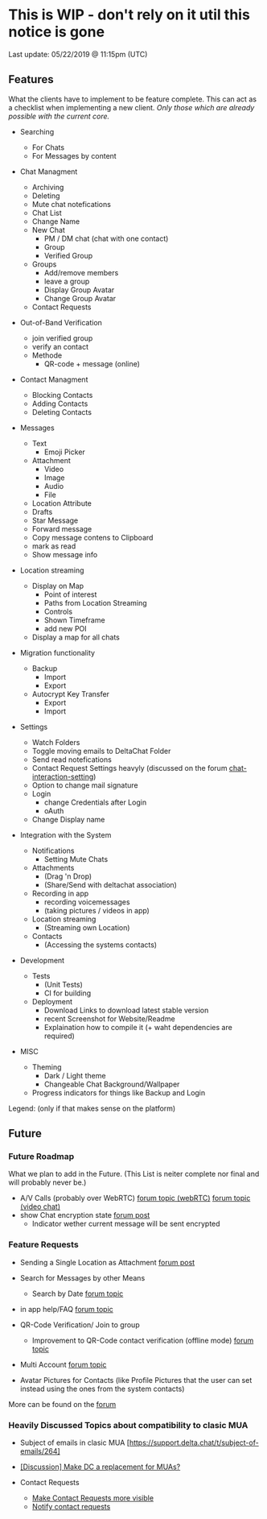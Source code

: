# This is WIP  - don't rely on it util this notice is gone

Last update: 
05/22/2019 @ 11:15pm (UTC)

## Features
What the clients have to implement to be feature complete. This can act as a checklist when implementing a new client.
*Only those which are already possible with the current core.*
  
- Searching
  - For Chats
  - For Messages by content

- Chat Managment
  - Archiving
  - Deleting
  - Mute chat notefications
  - Chat List
  - Change Name
  - New Chat
    - PM / DM chat (chat with one contact)
    - Group
    - Verified Group
  - Groups
    - Add/remove members
    - leave a group
    - Display Group Avatar
    - Change Group Avatar
  - Contact Requests

- Out-of-Band Verification
  - join verified group
  - verify an contact
  - Methode
    - QR-code + message (online)

- Contact Managment
  - Blocking Contacts
  - Adding Contacts
  - Deleting Contacts

- Messages
  - Text
    - Emoji Picker
  - Attachment
    - Video
    - Image
    - Audio
    - File
  - Location Attribute
  - Drafts
  - Star Message
  - Forward message
  - Copy message contens to Clipboard
  - mark as read
  - Show message info

- Location streaming
  - Display on Map
    - Point of interest
    - Paths from Location Streaming
    - Controls
     - Shown Timeframe
     - add new POI
  - Display a map for all chats

- Migration functionality
  - Backup
    - Import
    - Export
  - Autocrypt Key Transfer
    - Export
    - Import

- Settings
  - Watch Folders
  - Toggle moving emails to DeltaChat Folder
  - Send read notefications
  - Contact Request Settings heavyly (discussed on the forum [chat-interaction-setting])
  - Option to change mail signature
  - Login
    - change Credentials after Login
    - oAuth
  - Change Display name

- Integration with the System
  - Notifications
    - Setting Mute Chats
  - Attachments
    - (Drag 'n Drop)
    - (Share/Send with deltachat association)
  - Recording in app
    - recording voicemessages
    - (taking pictures / videos in app)
  - Location streaming
    - (Streaming own Location)
  - Contacts
    - (Accessing the systems contacts)

- Development
  - Tests
    - (Unit Tests)
    - CI for building
  - Deployment
    - Download Links to download latest stable version
    - recent Screenshot for Website/Readme
    - Explaination how to compile it (+ waht dependencies are required)

- MISC
  - Theming
    - Dark / Light theme
    - Changeable Chat Background/Wallpaper
  - Progress indicators for things like Backup and Login

Legend:
(only if that makes sense on the platform)

## Future

### Future Roadmap
What we plan to add in the Future. (This List is neiter complete nor final and will probably never be.)

- A/V Calls (probably over WebRTC) [forum topic (webRTC)](https://support.delta.chat/t/webrtc-for-communicating/410/15) [forum topic (video chat)](https://support.delta.chat/t/video-chat-integration/388)
- show Chat encryption state [forum post](https://support.delta.chat/t/show-end-to-end-encryption-state-of-chat/230)
  - Indicator wether current message will be sent encrypted


### Feature Requests

- Sending a Single Location as Attachment [forum post](https://support.delta.chat/t/send-location-only-one-time-android-v-0-301/380/2?u=schiminieee)
- Search for Messages by other Means
  - Search by Date [forum topic](https://support.delta.chat/t/make-it-possible-for-users-to-search-through-messages-using-the-calendar-tool/351)

- in app help/FAQ [forum topic](https://support.delta.chat/t/add-faq-and-search-feature/342)

- QR-Code Verification/ Join to group
  - Improvement to QR-Code contact verification (offline mode) [forum topic](https://support.delta.chat/t/release-the-basic-qr-code-contact-scanning-feature-independently/44)

- Multi Account [forum topic](https://support.delta.chat/t/multi-accounts-profiles-support/179/7)

- Avatar Pictures for Contacts (like Profile Pictures that the user can set instead using the ones from the system contacts)

More can be found on the [forum](https://support.delta.chat/c/features)

### Heavily Discussed Topics about compatibility to clasic MUA

- Subject of emails in clasic MUA [https://support.delta.chat/t/subject-of-emails/264]
- [[Discussion] Make DC a replacement for MUAs?](https://support.delta.chat/t/discussion-make-dc-a-replacement-for-muas/253)

- Contact Requests
  - [Make Contact Requests more visible](https://support.delta.chat/t/make-contact-requests-more-visible/196)
  - [Notify contact requests](https://support.delta.chat/t/notify-contact-requests-lets-discuss-about-this/190)



[chat-interaction-setting]: https://support.delta.chat/t/more-useful-chat-interaction-setting/381
